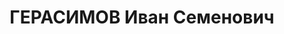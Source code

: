 ---
title: ГЕРАСИМОВ Иван Семенович
description: "Род. в 1894, Уфимская губ., Мензелинский уезд, с. Новоспасское, русский,\
  \ обр.: среднее, член ВКП(б). Проживал: Москва, Новинский бул., д. 25, кв. 51. Управляющий\
  \ делами СНК РСФСР. \n  Арестован 28.06.1937. Обв. в участии в к.-р. террористической\
  \ организации. Приговор: ВК ВС СССР, 26.10.1937 – ВМН. Расстрелян 26.10.1937, г.Москва.\
  \ \n  Реабилитирован ВК ВС СССР 16.06.1956"
---